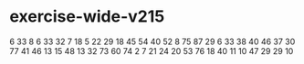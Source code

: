 # exercise-wide-v215
6
33
8
6
33
32
7
18
5
22
29
18
45
54
40
52
8
75
87
29
6
33
38
40
46
37
30
77
41
46
13
15
48
13
32
73
60
74
2
7
21
24
20
53
76
18
40
11
10
47
29
29
10
